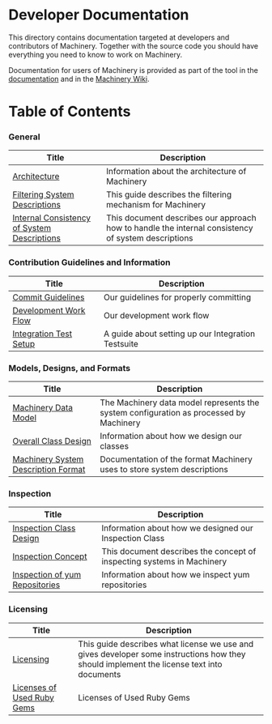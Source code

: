 # Developer Documentation

This directory contains documentation targeted at developers and contributors of
Machinery. Together with the source code you should have everything you need to
know to work on Machinery.

Documentation for users of Machinery is provided as part of the tool in the
[documentation](http://machinery-project.org/docs) and in the
[Machinery Wiki](https://github.com/SUSE/machinery/wiki).

# Table of Contents

### General
Title     | Description
--------- | -----------
[Architecture](https://github.com/SUSE/machinery/blob/master/docs/Architecture.md) | Information about the architecture of Machinery
[Filtering System Descriptions](https://github.com/SUSE/machinery/blob/master/docs/Filtering-Design.md) | This guide describes the filtering mechanism for Machinery
[Internal Consistency of System Descriptions](https://github.com/SUSE/machinery/blob/master/docs/Internal-Consistency-of-System-Descriptions.md) | This document describes our approach how to handle the internal consistency of system descriptions

### Contribution Guidelines and Information
Title     | Description
--------- | -----------
[Commit Guidelines](https://github.com/SUSE/machinery/blob/master/docs/Commit-Guidelines.md) | Our guidelines for properly committing
[Development Work Flow](https://github.com/SUSE/machinery/blob/master/docs/Development-Work-Flow.md) | Our development work flow
[Integration Test Setup](https://github.com/SUSE/machinery/blob/master/docs/Integration-Test-Setup.md) | A guide about setting up our Integration Testsuite

### Models, Designs, and Formats
Title     | Description
--------- | -----------
[Machinery Data Model](https://github.com/SUSE/machinery/blob/master/docs/Data-Model.md) | The Machinery data model represents the system configuration as processed by Machinery
[Overall Class Design](https://github.com/SUSE/machinery/blob/master/docs/Overall-Class-Design.md) | Information about how we design our classes
[Machinery System Description Format](https://github.com/SUSE/machinery/blob/master/docs/System-Description-Format.md) | Documentation of the format Machinery uses to store system descriptions

### Inspection
Title     | Description
--------- | -----------
[Inspection Class Design](https://github.com/SUSE/machinery/blob/master/docs/Inspection-Class-Design.md) | Information about how we designed our Inspection Class
[Inspection Concept](https://github.com/SUSE/machinery/blob/master/docs/Inspection-Concept.md) | This document describes the concept of inspecting systems in Machinery
[Inspection of yum Repositories](https://github.com/SUSE/machinery/blob/master/docs/Inspection-of-yum-Repositories.md) | Information about how we inspect yum repositories

### Licensing
Title     | Description
--------- | -----------
[Licensing](https://github.com/SUSE/machinery/blob/master/docs/Licensing.md) | This guide describes what license we use and gives developer some instructions how they should implement the license text into documents
[Licenses of Used Ruby Gems](https://github.com/SUSE/machinery/blob/master/docs/Licenses-of-Used-Ruby-Gems.md) | Licenses of Used Ruby Gems
